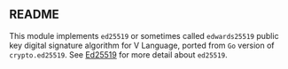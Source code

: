 README
-----

This module implements `ed25519` or sometimes called `edwards25519` public key digital signature algorithm for V Language, ported from `Go` version of `crypto.ed25519`. See [Ed25519](http://ed25519.cr.yp.to/) for more detail about `ed25519`.